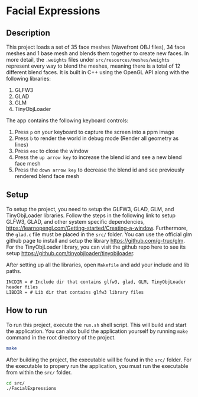# Facial Expressions
## Description
This project loads a set of 35 face meshes (Wavefront OBJ files), 34 face meshes and 1 base mesh and blends them together to create new faces. In more detail, the `.weights` files under `src/resources/meshes/weights` represent every way to blend the meshes, meaning there is a total of 12 different blend faces. It is built in C++ using the OpenGL API along with the following libraries:
1. GLFW3
2. GLAD
3. GLM
4. TinyObjLoader

The app contains the following keyboard controls:
1. Press `p` on your keyboard to capture the screen into a ppm image
2. Press `b` to render the world in debug mode (Render all geometry as lines)
3. Press `esc` to close the window
4. Press the `up arrow key` to increase the blend id and see a new blend face mesh
5. Press the `down arrow key` to decrease the blend id and see previously rendered blend face mesh

## Setup
To setup the project, you need to setup the GLFW3, GLAD, GLM, and TinyObjLoader libraries. Follow the steps in the following link to setup GLFW3, GLAD, and other system specific dependencies, https://learnopengl.com/Getting-started/Creating-a-window. Furthermore, the `glad.c` file must be placed in the `src/` folder. You can use the official glm github page to install and setup the library https://github.com/g-truc/glm. For the TinyObjLoader library, you can visit the github repo here to see its setup https://github.com/tinyobjloader/tinyobjloader.

After setting up all the libraries, open `Makefile` and add your include and lib paths.
```Make
INCDIR = # Include dir that contains glfw3, glad, GLM, TinyObjLoader header files
LIBDIR = # Lib dir that contains glfw3 library files
```

## How to run
To run this project, execute the `run.sh` shell script. This will build and start the application. You can also build the application yourself by running `make` command in the root directory of the project.
``` sh
make
```
After building the project, the executable will be found in the `src/` folder. For the executable to propery run the application, you must run the executable from within the `src/` folder.
```sh
cd src/
./FacialExpressions
```
